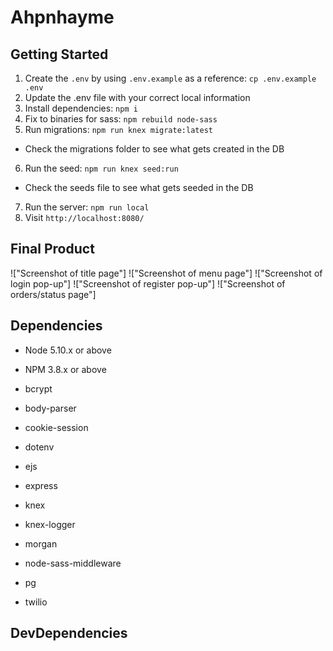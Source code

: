 # Ahpnhayme



## Getting Started

1. Create the `.env` by using `.env.example` as a reference: `cp .env.example .env`
2. Update the .env file with your correct local information
3. Install dependencies: `npm i`
4. Fix to binaries for sass: `npm rebuild node-sass`
5. Run migrations: `npm run knex migrate:latest`
  - Check the migrations folder to see what gets created in the DB
6. Run the seed: `npm run knex seed:run`
  - Check the seeds file to see what gets seeded in the DB
7. Run the server: `npm run local`
8. Visit `http://localhost:8080/`

## Final Product

!["Screenshot of title page"]
!["Screenshot of menu page"]
!["Screenshot of login pop-up"]
!["Screenshot of register pop-up"]
!["Screenshot of orders/status page"]

## Dependencies

- Node 5.10.x or above
- NPM 3.8.x or above

- bcrypt
- body-parser
- cookie-session
- dotenv
- ejs
- express
- knex
- knex-logger
- morgan
- node-sass-middleware
- pg
- twilio

## DevDependencies
